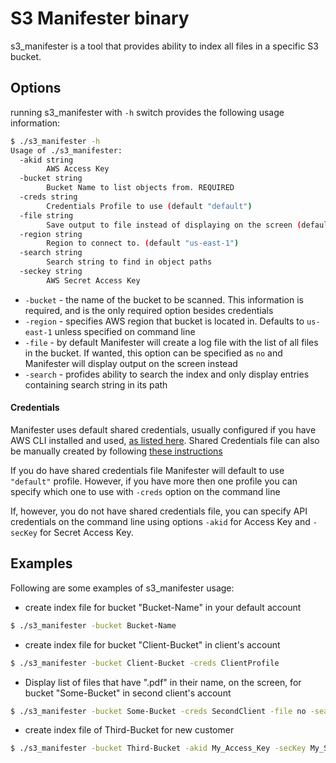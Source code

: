 # S3 Manifester binary

s3_manifester is a tool that provides ability to index all files in a specific S3 bucket.


## Options

running s3_manifester with `-h` switch provides the following usage information:

```bash
$ ./s3_manifester -h
Usage of ./s3_manifester:
  -akid string
    	AWS Access Key
  -bucket string
    	Bucket Name to list objects from. REQUIRED
  -creds string
    	Credentials Profile to use (default "default")
  -file string
    	Save output to file instead of displaying on the screen (default "yes")
  -region string
    	Region to connect to. (default "us-east-1")
  -search string
    	Search string to find in object paths
  -seckey string
    	AWS Secret Access Key

```

- `-bucket` - the name of the bucket to be scanned. This information is required, and is the only required option besides credentials
- `-region` - specifies AWS region that bucket is located in. Defaults to `us-east-1` unless specified on command line
- `-file` - by default Manifester will create a log file with the list of all files in the bucket. If wanted, this option can be specified as `no` and Manifester will display output on the screen instead
- `-search` - profides ability to search the index and only display entries containing search string in its path

#### Credentials
Manifester uses default shared credentials, usually configured if you have AWS CLI installed and used, [as listed here](http://docs.aws.amazon.com/cli/latest/userguide/cli-chap-getting-started.html). 
Shared Credentials file can also be manually created by following [these instructions](https://github.com/aws/aws-sdk-go/wiki/configuring-sdk#creating-the-credentials-file)

If you do have shared credentials file Manifester will default to use `"default"` profile. However, if you have more then one profile you can specify which one to use with `-creds` option on the command line

If, however, you do not have shared credentials file, you can specify API credentials on the command line using options `-akid` for Access Key and `-secKey` for Secret Access Key.


## Examples

Following are some examples of s3_manifester usage:

- create index file for bucket "Bucket-Name" in your default account

```bash
$ ./s3_manifester -bucket Bucket-Name
```

- create index file for bucket "Client-Bucket" in client's account

```bash
$ ./s3_manifester -bucket Client-Bucket -creds ClientProfile
```

- Display list of files that have ".pdf" in their name, on the screen, for bucket "Some-Bucket" in second client's account

```bash
$ ./s3_manifester -bucket Some-Bucket -creds SecondClient -file no -search .pdf
```

- create index file of Third-Bucket for new customer

```bash
$ ./s3_manifester -bucket Third-Bucket -akid My_Access_Key -secKey My_Secret_Access_Key
```


